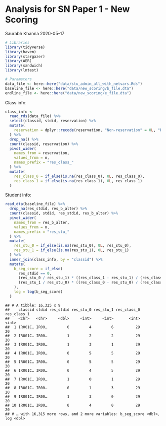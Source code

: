 Analysis for SN Paper 1 - New Scoring
================
Saurabh Khanna
2020-05-17

``` r
# Libraries
library(tidyverse)
library(haven)
library(stargazer)
library(AER)
library(sandwich)
library(lmtest)

# Parameters
data_file <- here::here("data/stu_admin_all_with_netvars.Rds")
baseline_file <- here::here("data/new_scoring/b_file.dta")
endline_file <- here::here("data/new_scoring/e_file.dta")
```

Class info:

``` r
class_info <-
  read_rds(data_file) %>% 
  select(classid, stdid, reservation) %>% 
  mutate(
    reservation = dplyr::recode(reservation, "Non-reservation" = 0L, "Reservation" = 1L, .default = NA_integer_)
  ) %>% 
  drop_na() %>% 
  count(classid, reservation) %>% 
  pivot_wider(
    names_from = reservation,
    values_from = n,
    names_prefix = "res_class_"
  ) %>% 
  mutate(
    res_class_0 = if_else(is.na(res_class_0), 0L, res_class_0),
    res_class_1 = if_else(is.na(res_class_1), 0L, res_class_1)
  )
```

Student info:

``` r
read_dta(baseline_file) %>% 
  drop_na(res_stdid, res_b_alter) %>% 
  count(classid, stdid, res_stdid, res_b_alter) %>% 
  pivot_wider(
    names_from = res_b_alter,
    values_from = n,
    names_prefix = "res_stu_"
  ) %>% 
  mutate(
    res_stu_0 = if_else(is.na(res_stu_0), 0L, res_stu_0),
    res_stu_1 = if_else(is.na(res_stu_1), 0L, res_stu_1)
  ) %>% 
  inner_join(class_info, by = "classid") %>% 
  mutate(
    b_seg_score = if_else(
      res_stdid == 0,
      (res_stu_0 / res_stu_1) * ((res_class_1 - res_stu_1) / (res_class_0 - res_stu_0 - 1)),
      (res_stu_1 / res_stu_0) * ((res_class_0 - res_stu_0) / (res_class_1 - res_stu_1 - 1))
    ),
    log = log(b_seg_score)
  )
```

    ## # A tibble: 16,325 x 9
    ##    classid stdid res_stdid res_stu_0 res_stu_1 res_class_0 res_class_1
    ##    <chr>   <chr>     <dbl>     <int>     <int>       <int>       <int>
    ##  1 IR001C… IR00…         0         4         6          29          20
    ##  2 IR001C… IR00…         1         2         2          29          20
    ##  3 IR001C… IR00…         1         3         1          29          20
    ##  4 IR001C… IR00…         0         5         5          29          20
    ##  5 IR001C… IR00…         0         5         5          29          20
    ##  6 IR001C… IR00…         0         4         5          29          20
    ##  7 IR001C… IR00…         1         0         1          29          20
    ##  8 IR001C… IR00…         0         1         3          29          20
    ##  9 IR001C… IR00…         1         3         0          29          20
    ## 10 IR001C… IR00…         0         4         0          29          20
    ## # … with 16,315 more rows, and 2 more variables: b_seg_score <dbl>, log <dbl>
